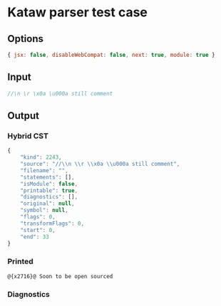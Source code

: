 # Kataw parser test case

## Options

`````js
{ jsx: false, disableWebCompat: false, next: true, module: true }
`````

## Input

`````js
//\n \r \x0a \u000a still comment
`````

## Output

### Hybrid CST

```javascript
{
    "kind": 2243,
    "source": "//\\n \\r \\x0a \\u000a still comment",
    "filename": "",
    "statements": [],
    "isModule": false,
    "printable": true,
    "diagnostics": [],
    "original": null,
    "symbol": null,
    "flags": 0,
    "transformFlags": 0,
    "start": 0,
    "end": 33
}
```

### Printed

```javascript
@{x2716}@ Soon to be open sourced
```

### Diagnostics

```javascript

```

